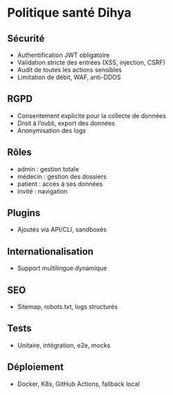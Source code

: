 # Politique santé Dihya

## Sécurité
- Authentification JWT obligatoire
- Validation stricte des entrées (XSS, injection, CSRF)
- Audit de toutes les actions sensibles
- Limitation de débit, WAF, anti-DDOS

## RGPD
- Consentement explicite pour la collecte de données
- Droit à l’oubli, export des données
- Anonymisation des logs

## Rôles
- admin : gestion totale
- médecin : gestion des dossiers
- patient : accès à ses données
- invité : navigation

## Plugins
- Ajoutés via API/CLI, sandboxés

## Internationalisation
- Support multilingue dynamique

## SEO
- Sitemap, robots.txt, logs structurés

## Tests
- Unitaire, intégration, e2e, mocks

## Déploiement
- Docker, K8s, GitHub Actions, fallback local

